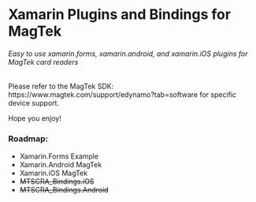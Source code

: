 <h1>Xamarin Plugins and Bindings for MagTek</h1>
<h6>Easy to use xamarin.forms, xamarin.android, and xamarin.iOS plugins for MagTek card readers</h6>

<p>
  Please refer to the MagTek SDK: https://www.magtek.com/support/edynamo?tab=software for specific device support.  
</p>
<p>
  Hope you enjoy!
</p>
<h3>Roadmap:</h3>
<ul>
  <li>Xamarin.Forms Example</li>
  <li>Xamarin.Android MagTek</li>
  <li>Xamarin.iOS MagTek</li>
  <li><strike>MTSCRA_Bindings.iOS</strike></li>
  <li><strike>MTSCRA_Bindings.Android</strike></li>
</ul>
